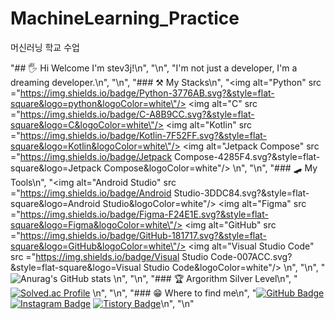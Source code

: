 # MachineLearning_Practice
머신러닝 학교 수업

"## 🖐️ Hi Welcome I'm stev3j!\n",
        "\n",
        "I'm not just a developer, I'm a dreaming developer.\n",
        "\n",
        "### ⚒️ My Stacks\n",
        "<img alt=\"Python\" src =\"https://img.shields.io/badge/Python-3776AB.svg?&style=flat-square&logo=python&logoColor=white\"/> <img alt=\"C\" src =\"https://img.shields.io/badge/C-A8B9CC.svg?&style=flat-square&logo=C&logoColor=white\"/> <img alt=\"Kotlin\" src =\"https://img.shields.io/badge/Kotlin-7F52FF.svg?&style=flat-square&logo=Kotlin&logoColor=white\"/> <img alt=\"Jetpack Compose\" src =\"https://img.shields.io/badge/Jetpack Compose-4285F4.svg?&style=flat-square&logo=Jetpack Compose&logoColor=white\"/> \n",
        "\n",
        "### 🛹 My Tools\n",
        "<img alt=\"Android Studio\" src =\"https://img.shields.io/badge/Android Studio-3DDC84.svg?&style=flat-square&logo=Android Studio&logoColor=white\"/> <img alt=\"Figma\" src =\"https://img.shields.io/badge/Figma-F24E1E.svg?&style=flat-square&logo=Figma&logoColor=white\"/> <img alt=\"GitHub\" src =\"https://img.shields.io/badge/GitHub-181717.svg?&style=flat-square&logo=GitHub&logoColor=white\"/> <img alt=\"Visual Studio Code\" src =\"https://img.shields.io/badge/Visual Studio Code-007ACC.svg?&style=flat-square&logo=Visual Studio Code&logoColor=white\"/> \n",
        "\n",
        "![Anurag's GitHub stats](https://github-readme-stats.vercel.app/api?username=stev3j&show_icons=true) \n",
        "\n",
        "### 🏆 Argorithm Silver Level\n",
        "[![Solved.ac Profile](http://mazassumnida.wtf/api/v2/generate_badge?boj=sw613)](https://solved.ac/sw613/)  \n",
        "\n",
        "### 😁 Where to find me\n",
        "[![GitHub Badge](https://img.shields.io/badge/GitHub-181717?style=for-the-badge&logo=GitHub&logoColor=white&link=mailto:https://github.com/stev3j)](https://github.com/stev3j) [![Instagram Badge](https://img.shields.io/badge/Instagram-E4405F?style=for-the-badge&logo=Instagram&logoColor=white&link=mailto:https://www.instagram.com/stev3_j/)](https://www.instagram.com/stev3_j/) [![Tistory Badge](https://img.shields.io/badge/Tistory-000000?style=for-the-badge&logo=Tistory&logoColor=white&link=mailto:https://stev3j.tistory.com/)](https://stev3j.tistory.com/)\n",
        "\n"
